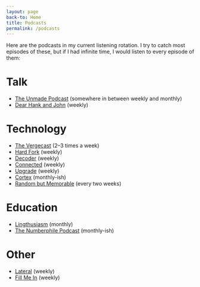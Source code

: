 ```yaml
---
layout: page
back-to: Home
title: Podcasts
permalink: /podcasts
---
```


Here are the podcasts in my current listening rotation. I try to catch most episodes of these, but if I had infinite time, I would listen to every episode of them:

# Talk

- [The Unmade Podcast](https://www.unmade.fm) (somewhere in between weekly and monthly)
- [Dear Hank and John](https://www.wnycstudios.org/podcasts/dear-hank-john) (weekly)

# Technology

- [The Vergecast](https://www.theverge.com/the-vergecast) (2–3 times a week)
- [Hard Fork](https://www.nytimes.com/column/hard-fork) (weekly)
- [Decoder](https://www.theverge.com/decoder-podcast-with-nilay-patel) (weekly)
- [Connected](https://www.relay.fm/connected) (weekly)
- [Upgrade](https://www.relay.fm/upgrade) (weekly)
- [Cortex](https://www.relay.fm/cortex) (monthly-ish)
- [Random but Memorable](https://randombutmemorable.simplecast.com) (every two weeks)

# Education

- [Lingthusiasm](https://lingthusiasm.com) (monthly)
- [The Numberphile Podcast](https://www.numberphile.com/podcast) (monthly-ish)

# Other

- [Lateral](https://lateralcast.com) (weekly)
- [Fill Me In](https://bemoresmarter.libsyn.com) (weekly)
